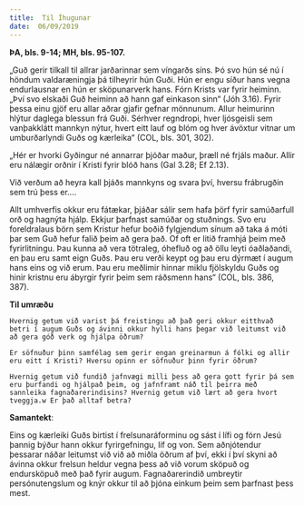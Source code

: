 ```yaml
---
title:  Til Íhugunar
date:  06/09/2019
---
```


**ÞA, bls. 9-14; MH, bls. 95-107.**

„Guð gerir tilkall til allrar jarðarinnar sem víngarðs síns. Þó svo hún sé nú í höndum valdaræningja þá tilheyrir hún Guði. Hún er engu síður hans vegna endurlausnar en hún er sköpunarverk hans. Fórn Krists var fyrir heiminn. „Því svo elskaði Guð heiminn að hann gaf einkason sinn“ (Jóh 3.16). Fyrir þessa einu gjöf eru allar aðrar gjafir gefnar mönnunum. Allur heimurinn hlýtur daglega blessun frá Guði. Sérhver regndropi, hver ljósgeisli sem vanþakklátt mannkyn nýtur, hvert eitt lauf og blóm og hver ávöxtur vitnar um umburðarlyndi Guðs og kærleika“ (COL, bls. 301, 302).

„Hér er hvorki Gyðingur né annarrar þjóðar maður, þræll né frjáls maður. Allir eru nálægir orðnir í Kristi fyrir blóð hans (Gal 3.28; Ef 2.13).

Við verðum að heyra kall þjáðs mannkyns og svara því, hversu frábrugðin sem trú þess er....

Allt umhverfis okkur eru fátækar, þjáðar sálir sem hafa þörf fyrir samúðarfull orð og hagnýta hjálp. Ekkjur þarfnast samúðar og stuðnings. Svo eru foreldralaus börn sem Kristur hefur boðið fylgjendum sínum að taka á móti þar sem Guð hefur falið þeim að gera það. Of oft er litið framhjá þeim með fyrirlitningu. Þau kunna að vera tötraleg, óhefluð og að öllu leyti óaðlaðandi, en þau eru samt eign Guðs. Þau eru verði keypt og þau eru dýrmæt í augum hans eins og við erum. Þau eru meðlimir hinnar miklu fjölskyldu Guðs og hinir kristnu eru ábyrgir fyrir þeim sem ráðsmenn hans“ (COL, bls. 386, 387).

**Til umræðu**

`Hvernig getum við varist þá freistingu að það geri okkur eitthvað betri í augum Guðs og ávinni okkur hylli hans þegar við leitumst við að gera góð verk og hjálpa öðrum?`

`Er söfnuður þinn samfélag sem gerir engan greinarmun á fólki og allir eru eitt í Kristi? Hversu opinn er söfnuður þinn fyrir öðrum?`

`Hvernig getum við fundið jafnvægi milli þess að gera gott fyrir þá sem eru þurfandi og hjálpað þeim, og jafnframt náð til þeirra með sannleika fagnaðarerindisins? Hvernig getum við lært að gera hvort tveggja.w Er það alltaf betra?`

**Samantekt**:

Eins og kærleiki Guðs birtist í frelsunaráforminu og sást í lífi og fórn Jesú þannig býður hann okkur fyrirgefningu, líf og von. Sem aðnjótendur þessarar náðar leitumst við við að miðla öðrum af því, ekki í því skyni að ávinna okkur frelsun heldur vegna þess að við vorum sköpuð og endursköpuð með það fyrir augum. Fagnaðarerindið umbreytir persónutengslum og knýr okkur til að þjóna einkum þeim sem þarfnast þess mest.